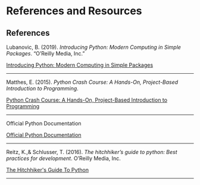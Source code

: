 # References and Resources

## References
Lubanovic, B. (2019). *Introducing Python: Modern Computing in Simple Packages*. “O’Reilly Media, Inc.”

[Introducing Python: Modern Computing in Simple Packages](https://www.amazon.com/Introducing-Python-2nd-Computing-Packages/dp/B0C1HMDB9P/ref=sr_1_1?crid=288SB3XDIP536&keywords=introducing+python&qid=1686691026&sprefix=introducing+python%2Caps%2C143&sr=8-1)

---

Matthes, E. (2015). *Python Crash Course: A Hands-On, Project-Based Introduction to Programming*.

[Python Crash Course: A Hands-On, Project-Based Introduction to Programming](https://www.amazon.com/Python-Crash-Course-Eric-Matthes/dp/1718502702/ref=sr_1_1?crid=1O9IGLEKEWK8A&keywords=python+crash+course+matthes&qid=1686691188&s=audible&sprefix=python+crash+course+matthes%2Caudible%2C131&sr=1-1-catcorr)

---

Official Python Documentation

[Official Python Documentation](https://docs.python.org/3/)

---

Reitz, K.,& Schlusser, T. (2016). *The hitchhiker’s guide to python: Best practices for development*. O’Reilly Media, Inc.

[The Hitchhiker's Guide To Python](https://docs.python-guide.org/)

---
